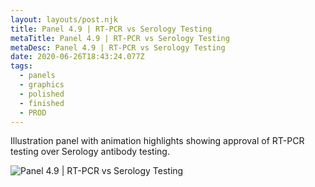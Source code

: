 ```yaml
---
layout: layouts/post.njk
title: Panel 4.9 | RT-PCR vs Serology Testing
metaTitle: Panel 4.9 | RT-PCR vs Serology Testing
metaDesc: Panel 4.9 | RT-PCR vs Serology Testing
date: 2020-06-26T18:43:24.077Z
tags:
  - panels
  - graphics
  - polished
  - finished
  - PROD
---
```

Illustration panel with animation highlights showing approval of RT-PCR testing over Serology antibody testing.



![Panel 4.9 | RT-PCR vs Serology Testing](/images/4-9_web.jpg "Panel 4.9 | RT-PCR vs Serology Testing")
